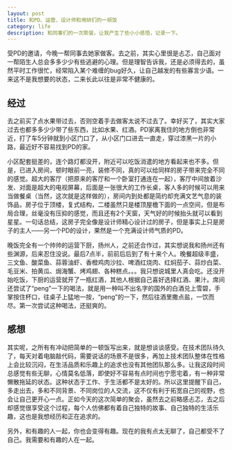 ```yaml
---
layout: post
title: 和PD、运营、设计师和用研们的一顿饭
category: life
description: 和同事们的一次聚餐，让我产生了些小小感悟，记录一下。
---
```


受PD的邀请，今晚一帮同事去她家做客。去之前，其实心里很是忐忑，自己面对一帮陌生人总会多多少少有些逃避的心理。但是理智告诉我，还是必须得去的，虽然平时工作很忙，经常陷入某个难缠的bug好久，让自己越发的有些寡言少语。一来这不是我想要的状态，二来长此以往是非常不健康的。

## 经过

去之前买了点水果带过去，否则空着手去做客太说不过去了。幸好买了，其实大家过去也都多多少少带了些东西，比如水果、红酒。PD家离我住的地方倒也非常近，打了车5分钟就到小区门口了，从小区门口进去一直走，穿过漆黑一片的小路，最近好不容易找到PD的家。

小区配套挺差的，连个路灯都没开，附近可以吃饭消遣的地方看起来也不多。但是，已进入房间，顿时眼前一亮，装修不同，真的可以给同样的房子带来完全不同的感觉。超大的客厅（把原来的客厅和一个卧室打通连在一起），客厅中间放着沙发、对面是超大的电视屏幕，后面是一张很大的工作长桌，客人多的时候可以用来当做餐桌（当然，这次就是这样做的），房间内到处都是简约却充满文艺气息的装饰品，房子位于顶楼，复式结构，二楼虽然只是楼顶屋檐下面的一点空间，但是布局合理，丝毫没有压抑的感觉，而且还有2个天窗，天气好的时候抬头就可以看到星星。一句话总结，这房子完全像是设计师精心设计过的房子，但是事实上只是房子的主人——另一个PD的设计，果然是一个充满设计师气质的PD。

晚饭完全有一个帅帅的运营下厨，扬州人，之前还合作过，其实想说我和扬州还有些渊源，后来忍住没说。最后7点半，前前后后到了有十来个人。晚餐超级丰盛，三文鱼、酸菜鱼、蒜蓉油虾、香橙鸡肉沙拉、啤酒红烧肉、红焖茄子、蒜炒白菜、毛豆米、拍黄瓜、焗海蟹、烤鸡翅、各种糕点。。。我只想说城里人真会吃。还没开始吃饭，下厨的运营就开了一瓶红酒，其他人根据自己喜好选择红酒、果汁。席间还尝试了“peng”一下的喝法，就是用一种叫不出名字的国外的白酒兑上雪碧，手掌按住杯口，往桌子上猛地一按，“peng”的一下，然后往酒里撒点盐，一饮而尽。第一次尝试这种喝法，还挺爽的。

## 感想

其实呢，之所有有冲动把简单的一顿饭写出来，就是想谈谈感受。在技术团队待久了，每天对着电脑敲代码，需要说话的场景不是很多，再加上技术团队整体在性格上会比较沉闷，在生活品质和乐趣上的追求也没有其他团队那么多。让我这段时间总感觉有些无聊，心情莫名低落，即使好不容易有点时间也宁愿宅着，有一种非常懒散拖延的状态。这种状态于工作、于生活都不是太好的。所以这里提醒下自己，多走出去，多和不同背景、不同岗位的人交流，这不仅有利于拓宽自己的视野，也会让自己更开心一点。正如今天的这次简单的聚会，虽然去之前略感忐忑，去之后却感觉很享受这个过程，每个人仿佛都有着自己独特的故事、自己独特的生活乐趣，这也是我想经历和正在追求的。

另外，和有趣的人一起，你也会变得有趣。现在的我有点太无聊了，自己都受不了自己。我需要和有趣的人在一起。

